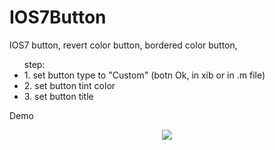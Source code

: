 IOS7Button
==========

IOS7 button, revert color button, bordered color button,

<p><ul>
step:
<li>1. set button type to "Custom" (botn Ok, in xib or in .m file)</li>
<li>2. set button tint color</li>
<li>3. set button title</li>
</ul>
</p>


<p>
Demo
<center><img src="https://raw.github.com/flemington/IOS7Button/master/IOS7ButtonDemo.png"></img></center>

</p>
